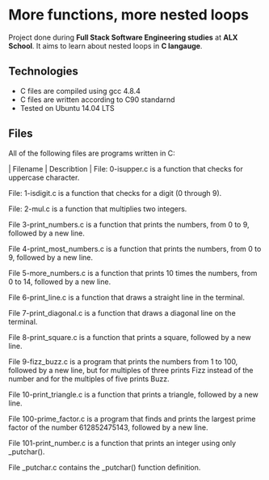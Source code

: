 # More functions, more nested loops 

Project done during **Full Stack Software Engineering studies** at **ALX School**. It aims to learn about nested loops in **C langauge**.

## Technologies 
* C files are compiled using gcc 4.8.4
* C files are written according to C90 standarnd
* Tested on Ubuntu 14.04 LTS

## Files
All of the following files are programs written in C:

| Filename | Describtion |
File: 0-isupper.c is a function that checks for uppercase character.

File: 1-isdigit.c is a function that checks for a digit (0 through 9).

File: 2-mul.c is a function that multiplies two integers.

File 3-print_numbers.c is a function that prints the numbers, from 0 to 9, followed by a new line.

File 4-print_most_numbers.c is a function that prints the numbers, from 0 to 9, followed by a new line.

File 5-more_numbers.c is a function that prints 10 times the numbers, from 0 to 14, followed by a new line.

File 6-print_line.c is a function that draws a straight line in the terminal.

File 7-print_diagonal.c is a function that draws a diagonal line on the terminal.

File 8-print_square.c is a function that prints a square, followed by a new line.

File 9-fizz_buzz.c is a program that prints the numbers from 1 to 100, followed by a new line, but for multiples of three prints Fizz instead of the number and for the multiples of five prints Buzz.

File 10-print_triangle.c is a function that prints a triangle, followed by a new line.

File 100-prime_factor.c is a program that finds and prints the largest prime factor of the number 612852475143, followed by a new line.

File 101-print_number.c is a function that prints an integer using only _putchar().

File _putchar.c contains the _putchar() function definition.
